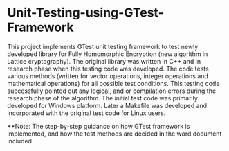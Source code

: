 # Unit-Testing-using-GTest-Framework

This project implements GTest unit testing framework to test newly developed library for Fully Homomorphic Encryption (new algorithm in Lattice cryptography).
The original library was written in C++ and in research phase when this testing code was developed.
The code tests various methods (written for vector operations, integer operations and mathematical operations) for all possible test conditions.
This testing code successfully pointed out any logical, and or compilation errors during the research phase of the algorithm.
The initial test code was primarily developed for Windows platform.
Later a Makefile was developed and incorporated with the original test code for Linux users.

**Note: The step-by-step guidance on how GTest framework is implemented, and how the test methods are decided in the word document included.
